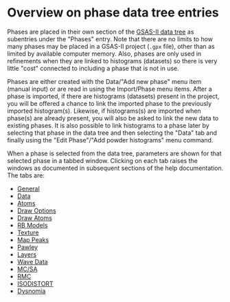 <a name="Phase"></a>
#  Overview on phase data tree entries

Phases are placed in their own section of the [GSAS-II data tree](./applicationwindow.md#Data_tree) as subentries under the "Phases" entry. Note that there are no limits to how many phases may be placed in a GSAS-II project (`.gpx` file), other than as limited by available computer memory. Also, phases are only used in refinements when they are linked to histograms (datasets) so there is very little 
"cost" connected to including a phase that is not in use.

Phases are either created with the Data/"Add new phase" menu item (manual input) or are read in using the Import/Phase menu items. After a phase is imported, if there are histograms (datasets) present in the project, you will be offered a chance to link the imported phase to the previously imported histogram(s). Likewise, if histograms(s) are imported when phase(s) are already present, you will also be asked to link the new data to existing phases. It is also possible to link histograms to a phase later by selecting that phase in the data tree and then selecting the "Data" tab and finally using the "Edit Phase"/"Add powder histograms" menu command. 

When a phase is selected from the data tree, parameters are shown for that selected phase in a tabbed window. Clicking on each tab raises the windows as documented in subsequent sections of the help documentation. The tabs are:

 - [General](./phasegeneral.md)
 - [Data](./phasedata.md)
 - [Atoms](./phaseatoms.md)
 - [Draw Options](./phasedrawopts.md)
 - [Draw Atoms](./phasedrawatoms.md)
 - [RB Models](./phaseRB.md)
 - [Texture](./phasetexture.md)
 - [Map Peaks](./phasemappeaks.md)
 - [Pawley](./phasepawley.md)
 - [Layers](./phaselayers.md)
 - [Wave Data](./phasewave.md)
 - [MC/SA](./phasemcsa.md)
 - [RMC](./phaseRMC.md)
 - [ISODISTORT](./phaseisodistort.md)
 - [Dysnomia](./phasedysnomia.md)
